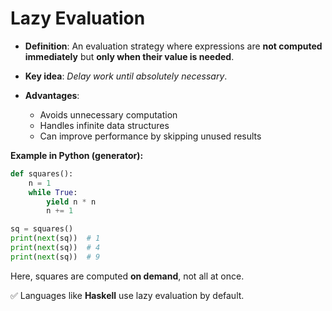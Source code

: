 # Lazy Evaluation

* **Definition**: An evaluation strategy where expressions are **not computed immediately** but **only when their value is needed**.
* **Key idea**: *Delay work until absolutely necessary*.
* **Advantages**:

  * Avoids unnecessary computation
  * Handles infinite data structures
  * Can improve performance by skipping unused results

**Example in Python (generator):**

```python
def squares():
    n = 1
    while True:
        yield n * n
        n += 1

sq = squares()
print(next(sq))  # 1
print(next(sq))  # 4
print(next(sq))  # 9
```

Here, squares are computed **on demand**, not all at once.

✅ Languages like **Haskell** use lazy evaluation by default.
